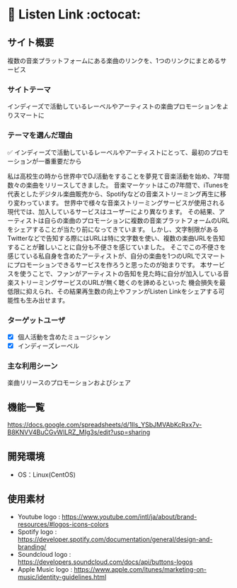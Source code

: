 # :musical_note: Listen Link :octocat:

## サイト概要

複数の音楽プラットフォームにある楽曲のリンクを、1つのリンクにまとめるサービス

### サイトテーマ

インディーズで活動しているレーベルやアーティストの楽曲プロモーションをよりスマートに

### テーマを選んだ理由
:white_check_mark: インディーズで活動しているレーベルやアーティストにとって、最初のプロモーションが一番重要だから

私は高校生の時から世界中でDJ活動をすることを夢見て音楽活動を始め、7年間数々の楽曲をリリースしてきました。
音楽マーケットはこの7年間で、iTunesを代表としたデジタル楽曲販売から、Spotifyなどの音楽ストリーミング再生に移り変わっています。
世界中で様々な音楽ストリーミングサービスが使用される現代では、加入しているサービスはユーザーにより異なります。
その結果、アーティストは自らの楽曲のプロモーションに複数の音楽プラットフォームのURLをシェアすることが当たり前になってきています。
しかし、文字制限があるTwitterなどで告知する際にはURLは特に文字数を使い、複数の楽曲URLを告知することが難しいことに自分も不便さを感じていました。
そこでこの不便さを感じている私自身を含めたアーティストが、自分の楽曲を1つのURLでスマートにプロモーションできるサービスを作ろうと思ったのが始まりです。
本サービスを使うことで、ファンがアーティストの告知を見た時に自分が加入している音楽ストリーミングサービスのURLが無く聴くのを諦めるといった
機会損失を最低限に抑えられ、その結果再生数の向上やファンがListen Linkをシェアする可能性も生み出せます。

### ターゲットユーザ

- [x] 個人活動を含めたミュージシャン
- [x] インディーズレーベル

### 主な利用シーン

楽曲リリースのプロモーションおよびシェア

## 機能一覧

https://docs.google.com/spreadsheets/d/1Ils_YSbJMVAbKcRxx7v-B8KNVV4BuCGvWILRZ_MIg3s/edit?usp=sharing

## 開発環境

- OS：Linux(CentOS)

## 使用素材
- Youtube logo : https://www.youtube.com/intl/ja/about/brand-resources/#logos-icons-colors
- Spotify logo : https://developer.spotify.com/documentation/general/design-and-branding/
- Soundcloud logo : https://developers.soundcloud.com/docs/api/buttons-logos
- Apple Music logo : https://www.apple.com/itunes/marketing-on-music/identity-guidelines.html